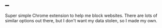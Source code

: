 # \_

Super simple Chrome extension to help me block websites. There are lots of similar options out there, but I don't want my data stolen, so I made my own.
